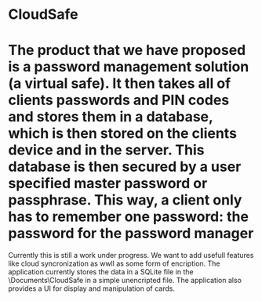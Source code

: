 CloudSafe
=========================================================================================================
The product that we have proposed is a password management solution (a virtual safe). 
It then takes all of clients passwords and PIN codes and stores them in a database, which is then stored on the clients device and in the server. 
This database is then secured by a user specified master password or passphrase.
This way, a client only has to remember one password: the password for the password manager 
=========================================================================================================
Currently this is still a work under progress. We want to add usefull features like cloud syncronization as wwll as some form of encription.
The application currently stores the data in a SQLite file in the \Documents\CloudSafe in a simple unencripted file.
The application also provides a UI for display and manipulation of cards. 
